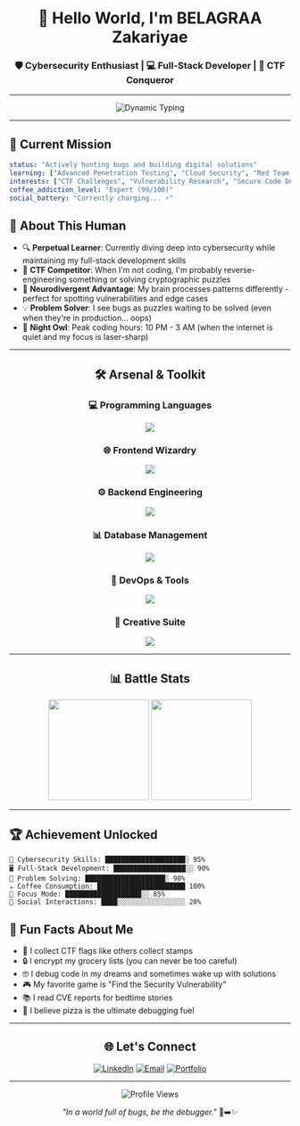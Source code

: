 <div align="center">
  
# 👋 Hello World, I'm BELAGRAA Zakariyae

### 🛡️ Cybersecurity Enthusiast | 💻 Full-Stack Developer | 🚩 CTF Conqueror

---

<img src="https://readme-typing-svg.herokuapp.com?font=JetBrains+Mono&size=18&duration=3000&pause=800&color=00D9FF&center=true&vCenter=true&width=600&lines=Welcome+to+my+digital+fortress+%F0%9F%8F%B0;Currently+debugging+life+with+coffee+%E2%98%95;Packet+whisperer+and+vulnerability+hunter+%F0%9F%95%B5%EF%B8%8F;Social+engineering+immunity%3A+ENABLED+%F0%9F%9B%A1%EF%B8%8F;If+it+compiles%2C+it+ships!+%F0%9F%9A%A2;Trust+but+verify%2C+then+verify+again+%F0%9F%94%8D" alt="Dynamic Typing" />

---

</div>

## 🎯 Current Mission

```yaml
status: "Actively hunting bugs and building digital solutions"
learning: ["Advanced Penetration Testing", "Cloud Security", "Red Team Operations"]
interests: ["CTF Challenges", "Vulnerability Research", "Secure Code Development"]
coffee_addiction_level: "Expert (99/100)"
social_battery: "Currently charging... ⚡"
```

## 🧠 About This Human

- 🔍 **Perpetual Learner**: Currently diving deep into cybersecurity while maintaining my full-stack development skills
- 🎯 **CTF Competitor**: When I'm not coding, I'm probably reverse-engineering something or solving cryptographic puzzles
- 🤖 **Neurodivergent Advantage**: My brain processes patterns differently - perfect for spotting vulnerabilities and edge cases
- 💡 **Problem Solver**: I see bugs as puzzles waiting to be solved (even when they're in production... oops)
- 🌙 **Night Owl**: Peak coding hours: 10 PM - 3 AM (when the internet is quiet and my focus is laser-sharp)

---

<div align="center">

## 🛠️ Arsenal & Toolkit

### 💻 **Programming Languages**
<img src="https://skillicons.dev/icons?i=c,cpp,python,java,javascript,php&theme=dark" />

### 🌐 **Frontend Wizardry**
<img src="https://skillicons.dev/icons?i=html,css,react,tailwindcss,bootstrap&theme=dark" />

### ⚙️ **Backend Engineering**
<img src="https://skillicons.dev/icons?i=nodejs,express,laravel,firebase&theme=dark" />

### 📊 **Database Management**
<img src="https://skillicons.dev/icons?i=mysql,mongodb&theme=dark" />

### 🔧 **DevOps & Tools**
<img src="https://skillicons.dev/icons?i=git,kali,ubuntu,androidstudio,maven,npm&theme=dark" />

### 🎨 **Creative Suite**
<img src="https://skillicons.dev/icons?i=ae&theme=dark" />

</div>

---

<div align="center">

## 📊 Battle Stats

<img height="180em" src="https://github-readme-stats.vercel.app/api?username=your-username&show_icons=true&theme=tokyonight&include_all_commits=true&count_private=true"/>
<img height="180em" src="https://github-readme-stats.vercel.app/api/top-langs/?username=your-username&layout=compact&langs_count=7&theme=tokyonight"/>

</div>

---

## 🏆 Achievement Unlocked

```
🔐 Cybersecurity Skills: ████████████████████░ 95%
🖥️ Full-Stack Development: ██████████████████░░ 90%
🧩 Problem Solving: ████████████████████░ 98%
☕ Coffee Consumption: ██████████████████████ 100%
🎯 Focus Mode: ███████████████████░░ 85%
💬 Social Interactions: ████░░░░░░░░░░░░░░░░░ 20%
```

## 🎪 Fun Facts About Me

- 🧩 I collect CTF flags like others collect stamps
- 🔒 I encrypt my grocery lists (you can never be too careful)
- 🤓 I debug code in my dreams and sometimes wake up with solutions
- 🎮 My favorite game is "Find the Security Vulnerability"
- 📚 I read CVE reports for bedtime stories
- 🍕 I believe pizza is the ultimate debugging fuel

---

<div align="center">

## 🌐 Let's Connect

[![LinkedIn](https://img.shields.io/badge/LinkedIn-0077B5?style=for-the-badge&logo=linkedin&logoColor=white)](https://linkedin.com/in/zakariyae-belagraa-8231a0260)
[![Email](https://img.shields.io/badge/Email-D14836?style=for-the-badge&logo=gmail&logoColor=white)](mailto:your-email@example.com)
[![Portfolio](https://img.shields.io/badge/Portfolio-FF5722?style=for-the-badge&logo=google-chrome&logoColor=white)](https://your-portfolio.com)

---

<img src="https://komarev.com/ghpvc/?username=your-username&label=Profile%20Views&color=0e75b6&style=flat" alt="Profile Views" />

*"In a world full of bugs, be the debugger."* 🐛➡️✨

</div>
